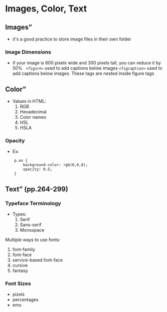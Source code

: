 # Images, Color, Text

## Images” 
- it's a good practice to store image files in their own folder

### Image Dimensions
- if your image is 600 pixels wide and 300 pixels tall, you can reduce it by 50%
``` <figure>``` used to add captions below images
```<figcaption>``` used to add captions below images.  These tags are nested inside figure tags

## Color” 
- Values in HTML:
    1. RGB
    1. Hexadecimal
    1. Color names
    1. HSL
    1. HSLA
    
### Opacity
- Ex: 
```
    p.on {
        background-color: rgb(0,0,0);
        opacity: 0.5;
    }
```

## Text” (pp.264-299)

### Typeface Terminology
- Types:
    1. Serif
    1. Sans-serif
    1. Monospace

Multiple ways to use fonts:
1. font-family
1. font-face
1. service-based font-face
1. cursive
1. fantasy

### Font Sizes
- pizels
- percentages
- ems


